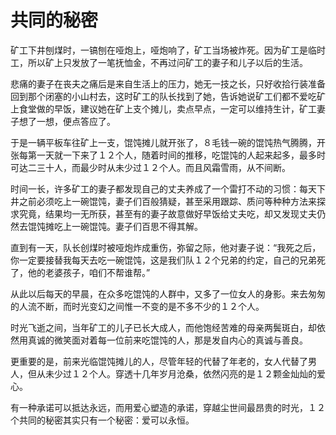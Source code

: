 # 共同的秘密

矿工下井刨煤时，一镐刨在哑炮上，哑炮响了，矿工当场被炸死。因为矿工是临时工，所以矿上只发放了一笔抚恤金，不再过问矿工的妻子和儿子以后的生活。 

悲痛的妻子在丧夫之痛后是来自生活上的压力，她无一技之长，只好收拾行装准备回到那个闭塞的小山村去，这时矿工的队长找到了她，告诉她说矿工们都不爱吃矿上食堂做的早饭，建议她在矿上支个摊儿，卖点早点，一定可以维持生计，矿工妻子想了一想，便点答应了。 

于是一辆平板车往矿上一支，馄饨摊儿就开张了，８毛钱一碗的馄饨热气腾腾，开张每第一天就一下来了１２个人，随着时间的推移，吃馄饨的人起来起多，最多时可达二三十人，而最少时从未少过１２个人。而且风霜雪雨，从不间断。 

时间一长，许多矿工的妻子都发现自己的丈夫养成了一个雷打不动的习惯：每天下井之前必须吃上一碗馄饨，妻子们百般猜疑，甚至采用跟踪、质问等种种方法来探求究竟，结果均一无所获，甚至有的妻子故意做好早饭给丈夫吃，却又发现丈夫仍然去馄饨摊吃上一碗馄饨。妻子们百思不得其解。 

直到有一天，队长创煤时被哑炮炸成重伤，弥留之际，他对妻子说：“我死之后，你一定要接替我每天去吃一碗馄饨，这是我们队１２个兄弟的约定，自己的兄弟死了，他的老婆孩子，咱们不帮谁帮。” 

从此以后每天的早晨，在众多吃馄饨的人群中，又多了一位女人的身影。来去匆匆的人流不断，而时光变幻之间惟一不变的是不多不少的１２个人。 

时光飞逝之间，当年矿工的儿子已长大成人，而他饱经苦难的母亲两鬓斑白，却依然用真诚的微笑面对着每一位前来吃馄饨的人，那是发自内心的真诚与善良。 

更重要的是，前来光临馄饨摊儿的人，尽管年轻的代替了年老的，女人代替了男人，但从未少过１２个人。穿透十几年岁月沧桑，依然闪亮的是１２颗金灿灿的爱心。 

有一种承诺可以抵达永远，而用爱心塑造的承诺，穿越尘世间最昂贵的时光，１２个共同的秘密其实只有一个秘密：爱可以永恒。
 